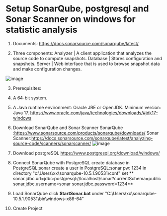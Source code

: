 # Setup SonarQube, postgresql and Sonar Scanner on windows for statistic analysis

1. Documents:
https://docs.sonarsource.com/sonarqube/latest/

2. Three components:
Analyzer | A client application that analyzes the source code to compute snapshots.
Database	| Stores configuration and snapshots.
Server |	Web interface that is used to browse snapshot data and make configuration changes.

![image](https://github.com/glitterzhang/SonarQube_postgresql_windows/assets/16975192/0c235ec0-5113-4078-b97e-2c51155a467d)

3. Prerequisites:
  1. A 64-bit system.
  2. A Java runtime environment: 
Oracle JRE or OpenJDK.
Minimum version: Java 17.  https://www.oracle.com/java/technologies/downloads/#jdk17-windows

4. Download SonarQube and Sonar Scanner
SonarQube :https://www.sonarsource.com/products/sonarqube/downloads/
Sonar Scanner:https://docs.sonarsource.com/sonarqube/latest/analyzing-source-code/scanners/sonarscanner/
![image](https://github.com/glitterzhang/SonarQube_postgresql_windows/assets/16975192/0ee7d0a2-362a-4287-9ac5-f00391e58802)

5. Download postgreSQL
https://www.postgresql.org/download/windows/

6. Connect SonarQube with PostgreSQL
  create database in PostgreSQL:sonar 
  create a user in PostgreSQL:sonar pw: 1234
 in directory "c:\Users\xx\sonarqube-10.5.1.90531\conf"
set
**  sonar.jdbc.url=jdbc:postgresql://localhost/sonar?currentSchema=public
  sonar.jdbc.username=sonar
  sonar.jdbc.password=1234**
7. Load SonarQube
   click **StartSonar.bat** under "C:\Users\xx\sonarqube-10.5.1.90531\bin\windows-x86-64\"

8. Create Project
